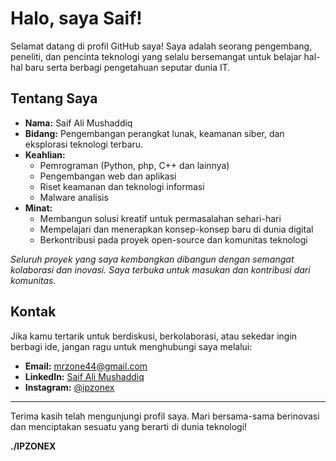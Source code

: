 # Halo, saya Saif!

Selamat datang di profil GitHub saya! Saya adalah seorang pengembang, peneliti, dan pencinta teknologi yang selalu bersemangat untuk belajar hal-hal baru serta berbagi pengetahuan seputar dunia IT.

## Tentang Saya

- **Nama:** Saif Ali Mushaddiq
- **Bidang:** Pengembangan perangkat lunak, keamanan siber, dan eksplorasi teknologi terbaru.
- **Keahlian:**  
  - Pemrograman (Python, php, C++ dan lainnya)
  - Pengembangan web dan aplikasi
  - Riset keamanan dan teknologi informasi
  - Malware analisis
- **Minat:**  
  - Membangun solusi kreatif untuk permasalahan sehari-hari  
  - Mempelajari dan menerapkan konsep-konsep baru di dunia digital  
  - Berkontribusi pada proyek open-source dan komunitas teknologi

_Seluruh proyek yang saya kembangkan dibangun dengan semangat kolaborasi dan inovasi. Saya terbuka untuk masukan dan kontribusi dari komunitas._

## Kontak

Jika kamu tertarik untuk berdiskusi, berkolaborasi, atau sekedar ingin berbagi ide, jangan ragu untuk menghubungi saya melalui:

- **Email:** mrzone44@gmail.com
- **LinkedIn:** [Saif Ali Mushaddiq](#https://www.linkedin.com/in/saif-ali-mushaddiq-681b32310)
- **Instagram:** [@ipzonex](#https://www.instagram.com/ipzonex?igsh=cno5dTBkNXg0Zmtm)

---

Terima kasih telah mengunjungi profil saya. Mari bersama-sama berinovasi dan menciptakan sesuatu yang berarti di dunia teknologi!

**./IPZONEX**
